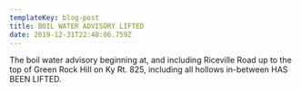 ```yaml
---
templateKey: blog-post
title: BOIL WATER ADVISORY LIFTED
date: 2019-12-31T22:48:06.759Z
---
```

The boil water advisory beginning at, and including Riceville Road up to the top of Green Rock Hill on Ky Rt. 825, including all hollows in-between HAS BEEN LIFTED.
